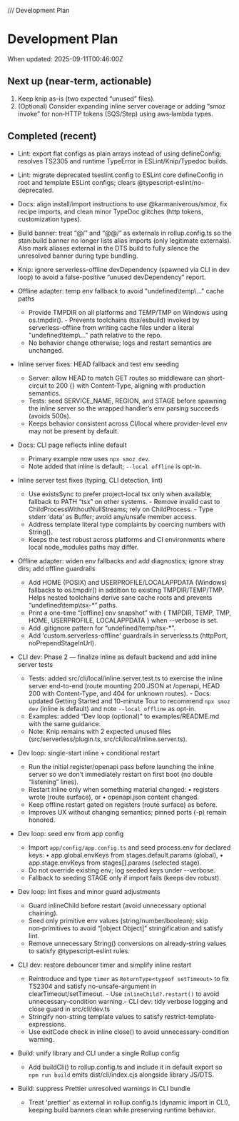 /// Development Plan

# Development Plan

When updated: 2025-09-11T00:46:00Z

## Next up (near‑term, actionable)

1. Keep knip as-is (two expected “unused” files).
2. (Optional) Consider expanding inline server coverage or adding “smoz invoke” for non‑HTTP tokens (SQS/Step) using aws‑lambda types.
## Completed (recent)

- Lint: export flat configs as plain arrays instead of using defineConfig;
  resolves TS2305 and runtime TypeError in ESLint/Knip/Typedoc builds.
- Lint: migrate deprecated tseslint.config to ESLint core defineConfig in
  root and template ESLint configs; clears @typescript-eslint/no-deprecated.
- Docs: align install/import instructions to use @karmaniverous/smoz, fix recipe imports, and clean minor TypeDoc glitches (http tokens, customization types).
- Build banner: treat “@/” and “@@/” as externals in rollup.config.ts so the stan:build banner no longer lists alias imports (only legitimate externals).
  Also mark aliases external in the DTS build to fully silence the unresolved banner during type bundling.

- Knip: ignore serverless-offline devDependency (spawned via CLI in dev loop)
  to avoid a false-positive “unused devDependency” report.

- Offline adapter: temp env fallback to avoid "undefined\\temp\\..." cache paths
  - Provide TMPDIR on all platforms and TEMP/TMP on Windows using os.tmpdir(). - Prevents toolchains (tsx/esbuild) invoked by serverless-offline from writing
    cache files under a literal "undefined\\temp\\..." path relative to the repo.
  - No behavior change otherwise; logs and restart semantics are unchanged.

- Inline server fixes: HEAD fallback and test env seeding
  - Server: allow HEAD to match GET routes so middleware can short-circuit to
    200 {} with Content-Type, aligning with production semantics.
  - Tests: seed SERVICE_NAME, REGION, and STAGE before spawning the inline
    server so the wrapped handler’s env parsing succeeds (avoids 500s).
  - Keeps behavior consistent across CI/local where provider-level env may not
    be present by default.

- Docs: CLI page reflects inline default
  - Primary example now uses `npx smoz dev`.
  - Note added that inline is default; `--local offline` is opt-in.

- Inline server test fixes (typing, CLI detection, lint)
  - Use existsSync to prefer project-local tsx only when available; fallback to
    PATH “tsx” on other systems. - Remove invalid cast to ChildProcessWithoutNullStreams; rely on ChildProcess. - Type stderr ‘data’ as Buffer; avoid any/unsafe member access.
  - Address template literal type complaints by coercing numbers with String().
  - Keeps the test robust across platforms and CI environments where local
    node_modules paths may differ.

- Offline adapter: widen env fallbacks and add diagnostics; ignore stray dirs; add offline guardrails
  - Add HOME (POSIX) and USERPROFILE/LOCALAPPDATA (Windows) fallbacks to os.tmpdir()
    in addition to existing TMPDIR/TEMP/TMP. Helps nested toolchains derive sane
    cache roots and prevents “undefined\\temp\\tsx-\*” paths.
  - Print a one-time “[offline] env snapshot” with { TMPDIR, TEMP, TMP, HOME,
    USERPROFILE, LOCALAPPDATA } when --verbose is set.
  - Add .gitignore pattern for “undefined/temp/tsx-\*”.
  - Add ‘custom.serverless-offline’ guardrails in serverless.ts (httpPort, noPrependStageInUrl).

- CLI dev: Phase 2 — finalize inline as default backend and add inline server tests
  - Tests: added src/cli/local/inline.server.test.ts to exercise the inline
    server end-to-end (route mounting 200 JSON at /openapi, HEAD 200 with Content-Type, and 404 for unknown routes). - Docs: updated Getting Started and 10-minute Tour to recommend
    `npx smoz dev` (inline is default) and note `--local offline` as opt-in.
  - Examples: added “Dev loop (optional)” to examples/README.md with the same
    guidance.
  - Note: Knip remains with 2 expected unused files
    (src/serverless/plugin.ts, src/cli/local/inline.server.ts).

- Dev loop: single-start inline + conditional restart
  - Run the initial register/openapi pass before launching the inline server so
    we don’t immediately restart on first boot (no double “listening” lines).
  - Restart inline only when something material changed:
    • registers wrote (route surface), or
    • openapi.json content changed.
  - Keep offline restart gated on registers (route surface) as before.
  - Improves UX without changing semantics; pinned ports (-p) remain honored.

- Dev loop: seed env from app config
  - Import `app/config/app.config.ts` and seed process.env for declared keys:
    • app.global.envKeys from stages.default.params (global),
    • app.stage.envKeys from stages[<stage>].params (selected stage).
  - Do not override existing env; log seeded keys under --verbose.
  - Fallback to seeding STAGE only if import fails (keeps dev robust).

- Dev loop: lint fixes and minor guard adjustments
  - Guard inlineChild before restart (avoid unnecessary optional chaining).
  - Seed only primitive env values (string/number/boolean); skip non‑primitives
    to avoid “[object Object]” stringification and satisfy lint.
  - Remove unnecessary String() conversions on already‑string values to satisfy
    @typescript-eslint rules.

- CLI dev: restore debouncer timer and simplify inline restart
  - Reintroduce and type `timer` as `ReturnType<typeof setTimeout>` to fix
    TS2304 and satisfy no-unsafe-argument in clearTimeout/setTimeout. - Use `inlineChild?.restart()` to avoid unnecessary-condition warning.- CLI dev: tidy verbose logging and close guard in src/cli/dev.ts
  - Stringify non-string template values to satisfy restrict-template-expressions.
  - Use exitCode check in inline close() to avoid unnecessary-condition warning.

- Build: unify library and CLI under a single Rollup config
  - Add buildCli() to rollup.config.ts and include it in default export so
    `npm run build` emits dist/cli/index.cjs alongside library JS/DTS.
- Build: suppress Prettier unresolved warnings in CLI bundle
  - Treat 'prettier' as external in rollup.config.ts (dynamic import in CLI),
    keeping build banners clean while preserving runtime behavior.